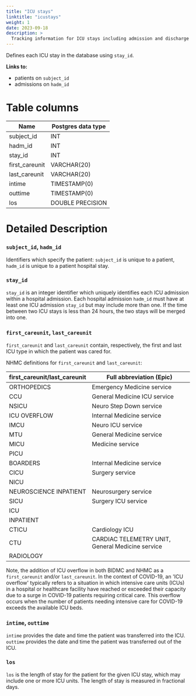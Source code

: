 ```yaml
---
title: "ICU stays"
linktitle: "icustays"
weight: 1
date: 2023-09-18
description: >
  Tracking information for ICU stays including admission and discharge times.
---
```


Defines each ICU stay in the database using `stay_id`.

**Links to:**

* patients on `subject_id`
* admissions on `hadm_id`

# Table columns

Name | Postgres data type
---- | ----
subject\_id | INT
hadm\_id | INT
stay\_id | INT
first\_careunit | VARCHAR(20)
last\_careunit | VARCHAR(20)
intime | TIMESTAMP(0)
outtime | TIMESTAMP(0)
los | DOUBLE PRECISION

# Detailed Description

### `subject_id`, `hadm_id`

Identifiers which specify the patient: `subject_id` is unique to a patient, `hadm_id` is unique to a patient hospital stay.

### `stay_id`

`stay_id` is an integer identifier which uniquely identifies each ICU admission within a hospital admission. Each hospital admission `hadm_id` must have at least one ICU admission `stay_id` but may include more than one. If the time between two ICU stays is less than 24 hours, the two stays will be merged into one.

### `first_careunit`, `last_careunit`

`first_careunit` and `last_careunit` contain, respectively, the first and last ICU type in which the patient was cared for. 

NHMC definitions for `first_careunit` and `last_careunit`:

| first_careunit/last_careunit        | Full abbreviation (Epic)         |
|------------------------------------|----------------------------------|
| ORTHOPEDICS                        | Emergency Medicine service       |
| CCU                                | General Medicine ICU service     |
| NSICU                              | Neuro Step Down service          |
| ICU OVERFLOW                       | Internal Medicine service        |
| IMCU                               | Neuro ICU service                |
| MTU                                | General Medicine service         |
| MICU                               | Medicine service                 |
| PICU                               |                                  |
| BOARDERS                           | Internal Medicine service        |
| CICU                               | Surgery service                  |
| NICU                               |                                  |
| NEUROSCIENCE INPATIENT             | Neurosurgery service             |
| SICU                               | Surgery ICU service              |
| ICU                                |                                  |
| INPATIENT                          |                                  |
| CTICU                              | Cardiology ICU                   |
| CTU                                | CARDIAC TELEMETRY UNIT, General Medicine service |
| RADIOLOGY                          |                                  |

Note, the addition of ICU overflow in both BIDMC and NHMC as a `first_careunit` and/or `last_careunit`. In the context of COVID-19, an 'ICU overflow' typically refers to a situation in which intensive care units (ICUs) in a hospital or healthcare facility have reached or exceeded their capacity due to a surge in COVID-19 patients requiring critical care. This overflow occurs when the number of patients needing intensive care for COVID-19 exceeds the available ICU beds.

### `intime`, `outtime`

`intime` provides the date and time the patient was transferred into the ICU. `outtime` provides the date and time the patient was transferred out of the ICU.

### `los`

`los` is the length of stay for the patient for the given ICU stay, which may include one or more ICU units. The length of stay is measured in fractional days.
